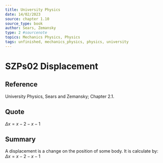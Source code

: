 ```yaml
---
title: University Physics
date: 14/02/2023
source: chapter 1.10
source_type: book 
author: Sears, Zemansky
type: 2 #sourcenote
topics: Mechanics Physics, Physics
tags: unfinished, mechanics_physics, physics, university
---
```

# SZPs02 Displacement

## **Reference**
University Physics, Sears and Zemansky; Chapter 2.1.

## **Quote**
$\Delta x = x-2 - x-1$

## **Summary**
 A displacement is a change on the position of some body. It is calculate by:
$\Delta x = x-2 - x-1$

